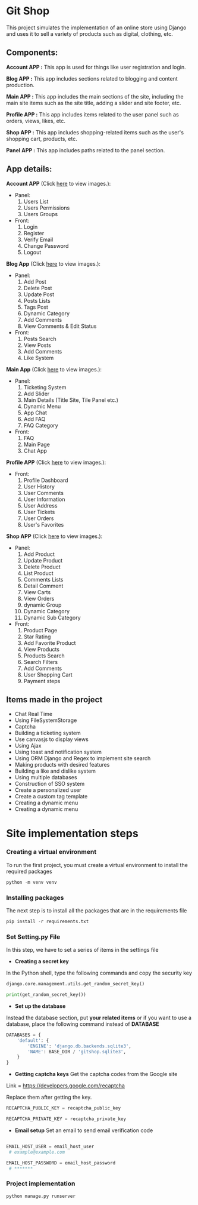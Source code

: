 
# Git Shop


This project simulates the implementation of an online store using Django and uses it to sell a variety of products such as digital, clothing, etc.




## Components:
  
**Account APP :** This app is used for things like user registration and login.

**Blog APP :** This app includes sections related to blogging and content production.

**Main APP :** This app includes the main sections of the site, including the main site items such as the site title, adding a slider and site footer, etc.

**Profile APP :** This app includes items related to the user panel such as orders, views, likes, etc.

**Shop APP :** This app includes shopping-related items such as the user's shopping cart, products, etc.

**Panel APP :** This app includes paths related to the panel section.

## App details:

**Account APP** (Click [here](https://github.com/mojikarimi/gitshop/tree/master/Media/ImagesApp/Account) to view images.):  
* Panel:
  1. Users List
  2. Users Permissions
  3. Users Groups
* Front:
  1. Login
  2. Register
  3. Verify Email
  4. Change Password
  5. Logout

**Blog App** (Click [here](https://github.com/mojikarimi/gitshop/tree/master/Media/ImagesApp/Blog) to view images.): 
* Panel:
  1. Add Post
  2. Delete Post
  3. Update Post
  4. Posts Lists
  5. Tags Post
  6. Dynamic Category
  7. Add Comments
  8. View Comments & Edit Status
* Front:
  1. Posts Search
  2. View Posts
  3. Add Comments
  4. Like System

**Main App** (Click [here](https://github.com/mojikarimi/gitshop/tree/master/Media/ImagesApp/Main) to view images.): 
* Panel:
  1. Ticketing System
  2. Add Slider
  3. Main Details (Title Site, Tile Panel etc.)
  4. Dynamic Menu
  5. App Chat
  6. Add FAQ
  7. FAQ Category
* Front:
  1. FAQ
  2. Main Page
  3. Chat App

**Profile APP** (Click [here](https://github.com/mojikarimi/gitshop/tree/master/Media/ImagesApp/Profile) to view images.):
* Front:
  1. Profile Dashboard
  2. User History
  3. User Comments
  4. User Information
  5. User Address
  6. User Tickets
  7. User Orders
  8. User's Favorites

**Shop APP** (Click [here](https://github.com/mojikarimi/gitshop/tree/master/Media/ImagesApp/Shop) to view images.):
* Panel:
  1. Add Product
  2. Update Product
  3. Delete Product
  4. List Product
  5. Comments Lists
  6. Detail Comment
  7. View Carts
  8. View Orders
  9. dynamic Group
  10. Dynamic Category
  11. Dynamic Sub Category
* Front:
  1. Product Page
  2. Star Rating
  3. Add Favorite Product
  4. View Products
  5. Products Search
  6. Search Filters
  7. Add Comments
  8. User Shopping Cart
  9. Payment steps



## Items made in the project
- Chat Real Time
- Using FileSystemStorage
- Captcha
- Building a ticketing system
- Use canvasjs to display views
- Using Ajax
- Using toast and notification system
- Using ORM Django and Regex to implement site search
- Making products with desired features
- Building a like and dislike system
- Using multiple databases
- Construction of SSO system
- Create a personalized user
- Create a custom tag template
- Creating a dynamic menu
- Creating a dynamic menu



# Site implementation steps
### Creating a virtual environment

To run the first project, you must create a virtual environment to install the required packages

```python
python -m venv venv
```
### Installing packages
The next step is to install all the packages that are in the requirements file

```python
pip install -r requirements.txt
```
### Set Setting.py File
In this step, we have to set a series of items in the settings file

- **Creating a secret key**

In the Python shell, type the following commands and copy the security key


```python
django.core.management.utils.get_random_secret_key()

print(get_random_secret_key())
```

- **Set up the database**

Instead the database section, put **your related items** or if you want to use a database, place the following command instead of **DATABASE**

```python
DATABASES = {
    'default': {
        'ENGINE': 'django.db.backends.sqlite3',
        'NAME': BASE_DIR / 'gitshop.sqlite3',
    }
}
```

- **Getting captcha keys**
Get the captcha codes from the Google site

Link = https://developers.google.com/recaptcha

Replace them after getting the key.

```python
RECAPTCHA_PUBLIC_KEY = recaptcha_public_key

RECAPTCHA_PRIVATE_KEY = recaptcha_private_key

```
- **Email setup**
Set an email to send email verification code

```python

EMAIL_HOST_USER = email_host_user
 # example@example.com

EMAIL_HOST_PASSWORD = email_host_password
 # *******

```
### Project implementation

```python
python manage.py runserver
```
